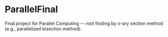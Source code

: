 # ParallelFinal
Final project for Parallel Computing -- root finding by *n*-ary section method (e.g., parallelized bisection method).
